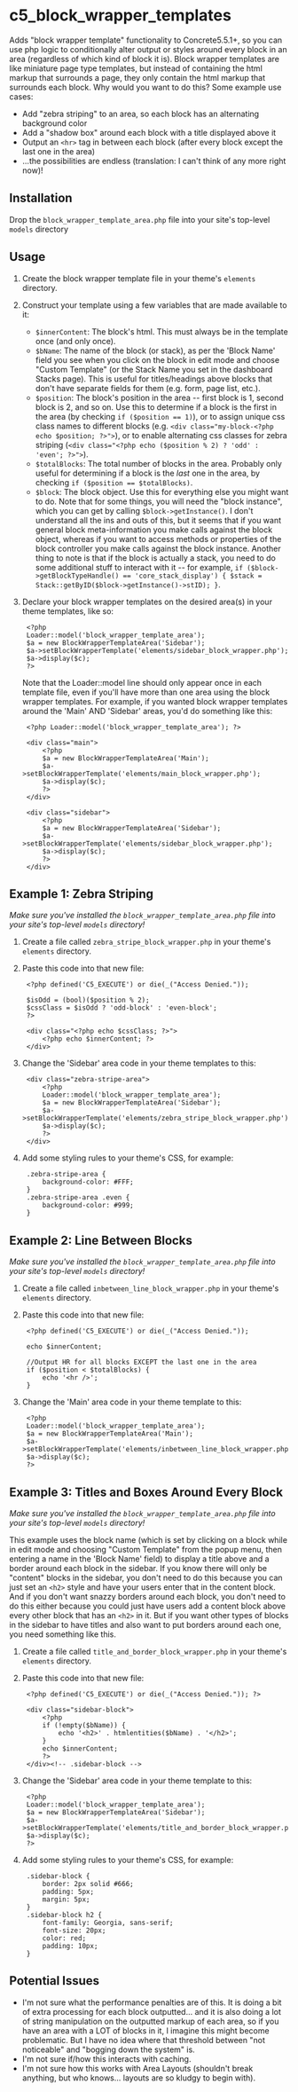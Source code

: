 c5_block_wrapper_templates
==========================

Adds &quot;block wrapper template&quot; functionality to Concrete5.5.1+, so you can use php logic to conditionally alter output or styles around every block in an area (regardless of which kind of block it is). Block wrapper templates are like miniature page type templates, but instead of containing the html markup that surrounds a page, they only contain the html markup that surrounds each block. Why would you want to do this? Some example use cases:
 * Add "zebra striping" to an area, so each block has an alternating background color
 * Add a "shadow box" around each block with a title displayed above it
 * Output an `<hr>` tag in between each block (after every block except the last one in the area)
 * ...the possibilities are endless (translation: I can't think of any more right now)!


## Installation
Drop the `block_wrapper_template_area.php` file into your site's top-level `models` directory


## Usage
1. Create the block wrapper template file in your theme's `elements` directory.
2. Construct your template using a few variables that are made available to it:
    * `$innerContent`: The block's html. This must always be in the template once (and only once).
    * `$bName`: The name of the block (or stack), as per the 'Block Name' field you see when you click on the block in edit mode and choose "Custom Template" (or the Stack Name you set in the dashboard Stacks page). This is useful for titles/headings above blocks that don't have separate fields for them (e.g. form, page list, etc.).
    * `$position`: The block's position in the area -- first block is 1, second block is 2, and so on. Use this to determine if a block is the first in the area (by checking `if ($position == 1)`), or to assign unique css class names to different blocks (e.g. `<div class="my-block-<?php echo $position; ?>">`), or to enable alternating css classes for zebra striping (`<div class="<?php echo ($position % 2) ? 'odd' : 'even'; ?>">`).
    * `$totalBlocks`: The total number of blocks in the area. Probably only useful for determining if a block is the *last* one in the area, by checking `if ($position == $totalBlocks)`.
    * `$block`: The block object. Use this for everything else you might want to do. Note that for some things, you will need the "block instance", which you can get by calling `$block->getInstance()`. I don't understand all the ins and outs of this, but it seems that if you want general block meta-information you make calls against the block object, whereas if you want to access methods or properties of the block controller you make calls against the block instance. Another thing to note is that if the block is actually a stack, you need to do some additional stuff to interact with it -- for example, `if ($block->getBlockTypeHandle() == 'core_stack_display') { $stack = Stack::getByID($block->getInstance()->stID); }`.
3. Declare your block wrapper templates on the desired area(s) in your theme templates, like so:

        <?php
        Loader::model('block_wrapper_template_area');
        $a = new BlockWrapperTemplateArea('Sidebar');
        $a->setBlockWrapperTemplate('elements/sidebar_block_wrapper.php');
        $a->display($c);
        ?>

    Note that the Loader::model line should only appear once in each template file, even if you'll have more than one area using the block wrapper templates. For example, if you wanted block wrapper templates around the 'Main' AND 'Sidebar' areas, you'd do something like this:

        <?php Loader::model('block_wrapper_template_area'); ?>
    
        <div class="main">
            <?php
            $a = new BlockWrapperTemplateArea('Main');
            $a->setBlockWrapperTemplate('elements/main_block_wrapper.php');
            $a->display($c);
            ?>
        </div>
    
        <div class="sidebar">
            <?php
            $a = new BlockWrapperTemplateArea('Sidebar');
            $a->setBlockWrapperTemplate('elements/sidebar_block_wrapper.php');
            $a->display($c);
            ?>
        </div>

## Example 1: Zebra Striping
*Make sure you've installed the `block_wrapper_template_area.php` file into your site's top-level `models` directory!*

1. Create a file called `zebra_stripe_block_wrapper.php` in your theme's `elements` directory.
2. Paste this code into that new file:

        <?php defined('C5_EXECUTE') or die(_("Access Denied."));
        
        $isOdd = (bool)($position % 2);
        $cssClass = $isOdd ? 'odd-block' : 'even-block';
        ?>

        <div class="<?php echo $cssClass; ?>">
        	<?php echo $innerContent; ?>
        </div>
3. Change the 'Sidebar' area code in your theme templates to this:

        <div class="zebra-stripe-area">
            <?php
            Loader::model('block_wrapper_template_area');
            $a = new BlockWrapperTemplateArea('Sidebar');
            $a->setBlockWrapperTemplate('elements/zebra_stripe_block_wrapper.php');
            $a->display($c);
            ?>
        </div>
4. Add some styling rules to your theme's CSS, for example:

        .zebra-stripe-area {
            background-color: #FFF;
        }
        .zebra-stripe-area .even {
            background-color: #999;
        }

## Example 2: Line Between Blocks
*Make sure you've installed the `block_wrapper_template_area.php` file into your site's top-level `models` directory!*

1. Create a file called `inbetween_line_block_wrapper.php` in your theme's `elements` directory.
2. Paste this code into that new file:

        <?php defined('C5_EXECUTE') or die(_("Access Denied."));
        
        echo $innerContent;
        
        //Output HR for all blocks EXCEPT the last one in the area
        if ($position < $totalBlocks) {
            echo '<hr />';
        }
3. Change the 'Main' area code in your theme template to this:

        <?php
        Loader::model('block_wrapper_template_area');
        $a = new BlockWrapperTemplateArea('Main');
        $a->setBlockWrapperTemplate('elements/inbetween_line_block_wrapper.php');
        $a->display($c);
        ?>

## Example 3: Titles and Boxes Around Every Block
*Make sure you've installed the `block_wrapper_template_area.php` file into your site's top-level `models` directory!*

This example uses the block name (which is set by clicking on a block while in edit mode and choosing "Custom Template" from the popup menu, then entering a name in the 'Block Name' field) to display a title above and a border around each block in the sidebar. If you know there will only be "content" blocks in the sidebar, you don't need to do this because you can just set an `<h2>` style and have your users enter that in the content block. And if you don't want snazzy borders around each block, you don't need to do this either because you could just have users add a content block above every other block that has an `<h2>` in it. But if you want other types of blocks in the sidebar to have titles and also want to put borders around each one, you need something like this.

1. Create a file called `title_and_border_block_wrapper.php` in your theme's `elements` directory.
2. Paste this code into that new file:

        <?php defined('C5_EXECUTE') or die(_("Access Denied.")); ?>

        <div class="sidebar-block">
        	<?php
        	if (!empty($bName)) {
        		echo '<h2>' . htmlentities($bName) . '</h2>';
        	}
        	echo $innerContent;
        	?>
        </div><!-- .sidebar-block -->
3. Change the 'Sidebar' area code in your theme template to this:

        <?php
        Loader::model('block_wrapper_template_area');
        $a = new BlockWrapperTemplateArea('Sidebar');
        $a->setBlockWrapperTemplate('elements/title_and_border_block_wrapper.php');
        $a->display($c);
        ?>
4. Add some styling rules to your theme's CSS, for example:

        .sidebar-block {
            border: 2px solid #666;
            padding: 5px;
            margin: 5px;
        }
        .sidebar-block h2 {
            font-family: Georgia, sans-serif;
            font-size: 20px;
            color: red;
            padding: 10px;
        }
        

## Potential Issues
* I'm not sure what the performance penalties are of this. It is doing a bit of extra processing for each block outputted... and it is also doing a lot of string manipulation on the outputted markup of each area, so if you have an area with a LOT of blocks in it, I imagine this might become problematic. But I have no idea where that threshold between "not noticeable" and "bogging down the system" is.
* I'm not sure if/how this interacts with caching.
* I'm not sure how this works with Area Layouts (shouldn't break anything, but who knows... layouts are so kludgy to begin with).